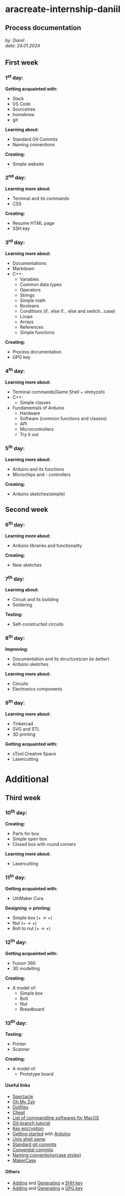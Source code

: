 # aracreate-internship-daniil
## Process documentation
###### by: Daniil<br />date: 24.01.2024
## First week
### 1<sup>st</sup> day:
**Getting acquainted with:**
+ Slack
+ VS Code
+ Sourcetree
+ homebrew
+ git

**Learning about:**
+ Standard Git Commits
+ Naming conventions

**Creating:**
+ Simple website

### 2<sup>nd</sup> day:

**Learning more about:**
+ Terminal and its commands
+ CSS

**Creating:**
+ Resume HTML page
+ SSH key

### 3<sup>rd</sup> day:

**Learning more about:**
+ Documentations
+ Markdown
+ С++:
    + Variables
    + Common data types
    + Operators
    + Strings
    + Simple math
    + Booleans
    + Conditions (if.. else if... else and switch...case)
    + Loops
    + Arrays
    + References
    + Simple functions

**Creating:**
+ Process documentation
+ GPG key

### 4<sup>th</sup> day:

**Learning more about:**
+ Terminal commands(Game Shell + ohmyzsh)
+ C++:
    + Simple classes
+ Fundamentals of Arduino
    + Hardware
    + Software (common functions and classes)
    + API
    + Microcontrollers
    + Try it out

### 5<sup>th</sup> day:

**Learning more about:**
+ Arduino and its functions
+ Microchips and - controllers

**Creating:**
+ Arduino sketches(simple)

## Second week
### 6<sup>th</sup> day:

**Learning more about:**
+ Arduino libraries and functionality

**Creating:**
+ New sketches

### 7<sup>th</sup> day:

**Learning about:**
+ Circuit and its building
+ Soldering

**Testing:**
+ Self-constructed circuits

### 8<sup>th</sup> day:

**Improving:**
+ Documentation and its structure(_can be better_)
+ Arduino sketches

**Learning more about:**
+ Circuits
+ Electronics components

### 9<sup>th</sup> day:

**Learning more about:**
+ Tinkercad
+ SVG and STL
+ 3D printing

**Getting acquainted with:**
+ xTool Creative Space
+ Lasercutting

# Additional
## Third week
### 10<sup>th</sup> day:

**Creating:**
+ Parts for box
+ Simple open box
+ Closed box with round corners

**Learning more about:**
+ Lasercutting

### 11<sup>th</sup> day:
**Getting acquainted with:**
+ UltiMaker Cura

**Designing -> printing:**
+ Simple box (+ -> +)
+ Nut (+ -> +)
+ Bolt to nut (+ -> +)

### 12<sup>th</sup> day:
**Getting acquainted with:**
+ Fusion 360
+ 3D modelling

**Creating:**
+ A model of:
   + Simple box
   + Bolt
   + Nut
   + Breadboard

### 13<sup>th</sup> day:
**Testing:**
+ Printer
+ Scanner

**Creating:**
+ A model of: 
    + Prototype board



#### Useful links
+ [Spectacle](https://github.com/eczarny/spectacle "")
+ [Oh My Zsh](https://ohmyz.sh/ "")
+ [Dotfiles](https://github.com/webpro/awesome-dotfiles "")
+ [Cheat](https://github.com/cheat/cheat "")
+ [List of commandline softwares for MacOS](https://github.com/phmullins/awesome-macos-commandline "")
+ [Git-branch tutorial](https://learngitbranching.js.org/ "")
+ [Key encryption](https://www.youtube.com/watch?v=AQDCe585Lnc "")
+ [Getting started](https://docs.arduino.cc/learn/starting-guide/getting-started-arduino/ "") with [Arduino](https://www.tutorialspoint.com/arduino/index.htm "")
+ [Unix shell game](https://github.com/phyver/GameShell "")
+ [Standard git commits](https://cbea.ms/git-commit/ "")
+ [Convential commits](https://www.conventionalcommits.org/en/v1.0.0/ "")
+ [Naming conventions(case styles)](https://vibhas1892.medium.com/case-styles-4347dec31310 "")
+ [MakerCase](https://en.makercase.com/ "")
 


#### Others
+ [Adding](https://docs.github.com/en/authentication/connecting-to-github-with-ssh/adding-a-new-ssh-key-to-your-github-account "") and [Generating](https://docs.github.com/en/authentication/connecting-to-github-with-ssh/generating-a-new-ssh-key-and-adding-it-to-the-ssh-agent "") a [SHH key](https://docs.github.com/en/authentication/connecting-to-github-with-ssh/about-ssh "")
+ [Adding](https://docs.github.com/en/authentication/managing-commit-signature-verification/adding-a-gpg-key-to-your-github-account "") and [Generating](https://docs.github.com/en/authentication/managing-commit-signature-verification/generating-a-new-gpg-key "") a [GPG key](https://www.privex.io/articles/what-is-gpg "")
